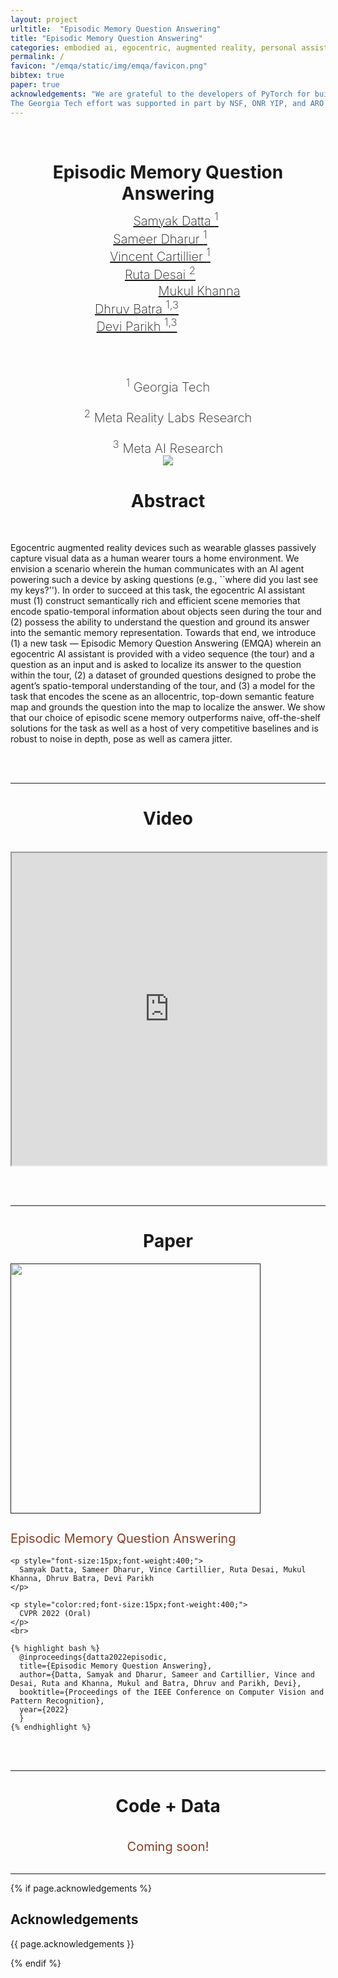 ```yaml
---
layout: project
urltitle:  "Episodic Memory Question Answering"
title: "Episodic Memory Question Answering"
categories: embodied ai, egocentric, augmented reality, personal assistants, computer vision, natural language processing
permalink: /
favicon: "/emqa/static/img/emqa/favicon.png"
bibtex: true
paper: true
acknowledgements: "We are grateful to the developers of PyTorch for building an excellent framework.
The Georgia Tech effort was supported in part by NSF, ONR YIP, and ARO PECASE. The views and conclusions contained herein are those of the authors and should not be interpreted as necessarily representing the official policies or endorsements, either expressed or implied, of the U.S. Government, or any sponsor. The webpage template was borrowed from https://embodiedqa.org ."
---
```


<br>
<!-- paper title -->
<div class="row">
  <div class="col-xs-12">
    <center>
      <h1>Episodic Memory Question Answering</h1>
    </center>
  </div>
</div>

<!-- 
  author list (line 1)
  -- the negative left margins for individual name divs is to make the names appear closer together
  might need to manually adjust if more names are added etc.
  -- the negative top margin for the whole div is to get it closer to the title
-->
<br>
<div class="row" style="margin-top:-25px;">
  <div class="col-xs-3" style="margin-left:25px;">
    <center>
      <!-- color:#1a1aff -->
      <a style="font-size: 20px;font-weight:200;" href="https://samyak-268.github.io/">
        Samyak Datta <sup>1</sup>
      </a>
    </center>
  </div>
  
  <div class="col-xs-3" style="margin-left:-25px;">
    <center>
      <!-- color:#1a1aff -->
      <a style="font-size: 20px;font-weight:200;" href="https://sameerdharur.github.io/">
        Sameer Dharur <sup>1</sup>
      </a>
    </center>
  </div>
  
  <div class="col-xs-3" style="margin-left:-25px;">
    <center>
      <!-- color:#1a1aff -->
      <a style="font-size: 20px;font-weight:200;" href="https://vincentcartillier.github.io/">
        Vincent Cartillier <sup>1</sup>
      </a>
    </center>
  </div>
  
  <div class="col-xs-3" style="margin-left:-25px;">
    <center>
      <!-- color:#1a1aff -->
      <a style="font-size: 20px;font-weight:200;" href="https://rutadesai.github.io/">
        Ruta Desai <sup>2</sup>
      </a>
    </center>
  </div>
</div>

<!-- 
  author list (line 2)
  the negative margins for divs is to make the names appear closer together
  might need to manually adjust if more names are added etc.
-->
<br>
<div class="row" style="margin-top:-15px;">
  <div class="col-xs-4" style="margin-left:100px;">
    <center>
      <!-- color:#1a1aff -->
      <a style="font-size: 20px;font-weight:200;" href="https://mukulkhanna.github.io/">
        Mukul Khanna
      </a>
    </center>
  </div>
  
  <div class="col-xs-4" style="margin-left:-100px;">
    <center>
      <!-- color:#1a1aff -->
      <a style="font-size: 20px;font-weight:200;" href="https://faculty.cc.gatech.edu/~dbatra/">
        Dhruv Batra <sup>1,3</sup>
      </a>
    </center>
  </div>
  
  <div class="col-xs-4" style="margin-left:-100px;">
    <center>
      <!-- color:#1a1aff -->
      <a style="font-size: 20px;font-weight:200;" href="https://faculty.cc.gatech.edu/~parikh/">
        Devi Parikh <sup>1,3</sup>
      </a>
    </center>
  </div>
</div>


<!-- 
  affiliations list
-->
<br><br>
<div class="row">
  <div class="col-xs-4">
    <center>
      <!-- color:#1a1aff -->
      <p style="font-size: 20px;font-weight:200;">
        <sup>1</sup> Georgia Tech
      </p>
    </center>
  </div>
  
  <div class="col-xs-4">
    <center>
      <!-- color:#1a1aff -->
      <p style="font-size: 20px;font-weight:200;">
        <sup>2</sup> Meta Reality Labs Research
      </p>
    </center>
  </div>
  
  <div class="col-xs-4">
    <center>
      <!-- color:#1a1aff -->
      <p style="font-size: 20px;font-weight:200;">
        <sup>3</sup> Meta AI Research
      </p>
    </center>
  </div>
</div>

<div class="row">
  <div class="col-xs-12" style="margin-top:-20px;">
    <center>
      <img src="{{ "/static/img/emqa/teaser.png" | prepend:site.baseurl }}">
    </center>
  </div>
</div>

<!-- 
  abstract
-->
<div class="row">
  <div class="col-xs-12">
    <center>
      <h1>Abstract</h1>
    </center>
    <br>
    <p>
      Egocentric augmented reality devices such as wearable glasses passively capture visual data as a human wearer tours a home environment. We envision a scenario wherein the human communicates with an AI agent powering such a device by asking questions (e.g., ``where did you last see my keys?''). In order to succeed at this task, the egocentric AI assistant must (1) construct semantically rich and efficient scene memories that encode spatio-temporal information about objects seen during the tour and (2) possess the ability to understand the question and ground its answer into the semantic memory representation. Towards that end, we introduce (1) a new task — Episodic Memory Question Answering (EMQA) wherein an egocentric AI assistant is provided with a video sequence (the tour) and a question as an input and is asked to localize its answer to the question within the tour, (2) a dataset of grounded questions designed to probe the agent’s spatio-temporal understanding of the tour, and (3) a model for the task that encodes the scene as an allocentric, top-down semantic feature map and grounds the question into the map to localize the answer. We show that our choice of episodic scene memory outperforms naive, off-the-shelf solutions for the task as well as a host of very competitive baselines and is robust to noise in depth, pose as well as camera jitter.
    </p>
  </div>
</div>

<br><br>
<hr>

<!-- 
  video
-->
<div class="row">
  <div class="col-xs-12">
    <center>
      <h1>Video</h1>
    </center>
    <br>
    <center>
      <iframe width="100%" height="500" src="https://youtube.com/embed/_K5CPq8kuRE" allowfullscreen></iframe>
    </center>
  </div>
</div>

<br><br>
<hr>

<!-- 
  paper
-->
<div class="row">
  <center>
    <h1>Paper</h1>
  </center>
  <div class="col-xs-6">
    <a href="">
        <img height="400" width="400" src="{{ "/static/img/emqa/thumb.png" | prepend:site.baseurl }}">
    </a>
  </div>
  
  <div class="col-xs-6">
    <h2 style="color:#873e23;font-size:20px;font-weight:375;">
      Episodic Memory Question Answering
    </h2>

    <p style="font-size:15px;font-weight:400;">
      Samyak Datta, Sameer Dharur, Vince Cartillier, Ruta Desai, Mukul Khanna, Dhruv Batra, Devi Parikh
    </p>

    <p style="color:red;font-size:15px;font-weight:400;">
      CVPR 2022 (Oral)
    </p>
    <br>
    
    {% highlight bash %}
      @inproceedings{datta2022episodic,
      title={Episodic Memory Question Answering},
      author={Datta, Samyak and Dharur, Sameer and Cartillier, Vince and Desai, Ruta and Khanna, Mukul and Batra, Dhruv and Parikh, Devi},
      booktitle={Proceedings of the IEEE Conference on Computer Vision and Pattern Recognition},
      year={2022}
      }
    {% endhighlight %}
  </div>
</div>

<br><br>
<hr>

<!-- 
  data+code
-->
<div class="row">
  <center>
    <h1>Code + Data</h1><br>
    <span style="color:#873e23;font-size:20px;font-weight:375;">Coming soon!</span>
  </center>
</div>

<br>
<hr>

{% if page.acknowledgements %}
<div class="row">
  <div class="col-xs-12">
    <h2>Acknowledgements</h2>
  </div>
</div>
<a name="/acknowledgements"></a>
<div class="row">
  <div class="col-xs-12">
    <p>
      {{ page.acknowledgements }}
    </p>
  </div>
</div>
{% endif %}

